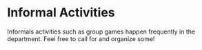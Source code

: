 # Informal Activities

Informals activities such as group games happen frequently in the department. Feel free to call for and organize some!
